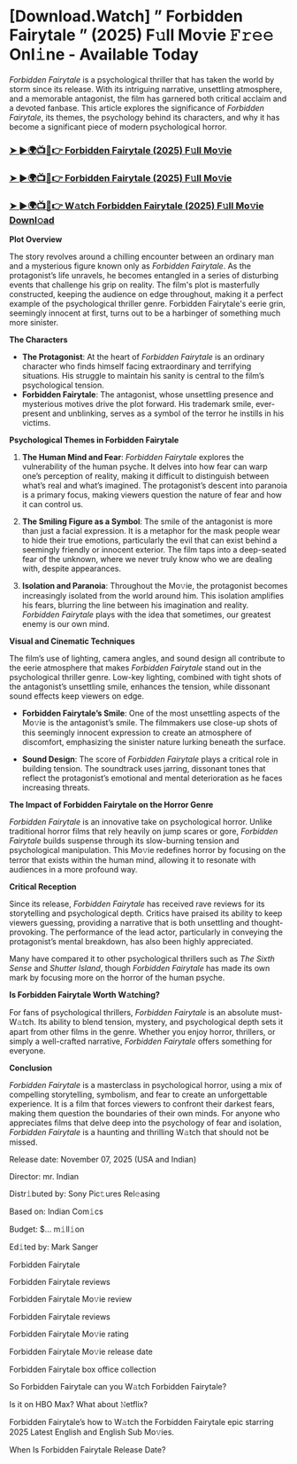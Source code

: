 # [Download.Watch] ” Forbidden Fairytale ” (2025) F𝚞ll Mo𝚟ie 𝙵𝚛𝚎𝚎 Onl𝚒ne - Available Today

*Forbidden Fairytale* is a psychological thriller that has taken the world by storm since its release. With its intriguing narrative, unsettling atmosphere, and a memorable antagonist, the film has garnered both critical acclaim and a devoted fanbase. This article explores the significance of *Forbidden Fairytale*, its themes, the psychology behind its characters, and why it has become a significant piece of modern psychological horror.

<h3><a href="https://t.co/IxoD2dQz8R">➤ ►🌍📺📱👉 Forbidden Fairytale (2025) F𝚞ll Mo𝚟ie</a></h3>

<h3><a href="https://t.co/IxoD2dQz8R">➤ ►🌍📺📱👉 Forbidden Fairytale (2025) F𝚞ll Mo𝚟ie</a></h3>

<h3><a href="https://t.co/IxoD2dQz8R">➤ ►🌍📺📱👉 W𝚊tch Forbidden Fairytale (2025) F𝚞ll Mo𝚟ie Downl𝚘ad</a></h3>

**Plot Overview**

The story revolves around a chilling encounter between an ordinary man and a mysterious figure known only as *Forbidden Fairytale*. As the protagonist’s life unravels, he becomes entangled in a series of disturbing events that challenge his grip on reality. The film's plot is masterfully constructed, keeping the audience on edge throughout, making it a perfect example of the psychological thriller genre. Forbidden Fairytale's eerie grin, seemingly innocent at first, turns out to be a harbinger of something much more sinister.

**The Characters**

- **The Protagonist**: At the heart of *Forbidden Fairytale* is an ordinary character who finds himself facing extraordinary and terrifying situations. His struggle to maintain his sanity is central to the film’s psychological tension.
- **Forbidden Fairytale**: The antagonist, whose unsettling presence and mysterious motives drive the plot forward. His trademark smile, ever-present and unblinking, serves as a symbol of the terror he instills in his victims.

**Psychological Themes in Forbidden Fairytale**

1. **The Human Mind and Fear**: *Forbidden Fairytale* explores the vulnerability of the human psyche. It delves into how fear can warp one’s perception of reality, making it difficult to distinguish between what’s real and what’s imagined. The protagonist’s descent into paranoia is a primary focus, making viewers question the nature of fear and how it can control us.

2. **The Smiling Figure as a Symbol**: The smile of the antagonist is more than just a facial expression. It is a metaphor for the mask people wear to hide their true emotions, particularly the evil that can exist behind a seemingly friendly or innocent exterior. The film taps into a deep-seated fear of the unknown, where we never truly know who we are dealing with, despite appearances.

3. **Isolation and Paranoia**: Throughout the Mo𝚟ie, the protagonist becomes increasingly isolated from the world around him. This isolation amplifies his fears, blurring the line between his imagination and reality. *Forbidden Fairytale* plays with the idea that sometimes, our greatest enemy is our own mind.

**Visual and Cinematic Techniques**

The film’s use of lighting, camera angles, and sound design all contribute to the eerie atmosphere that makes *Forbidden Fairytale* stand out in the psychological thriller genre. Low-key lighting, combined with tight shots of the antagonist’s unsettling smile, enhances the tension, while dissonant sound effects keep viewers on edge.

- **Forbidden Fairytale’s Smile**: One of the most unsettling aspects of the Mo𝚟ie is the antagonist’s smile. The filmmakers use close-up shots of this seemingly innocent expression to create an atmosphere of discomfort, emphasizing the sinister nature lurking beneath the surface.

- **Sound Design**: The score of *Forbidden Fairytale* plays a critical role in building tension. The soundtrack uses jarring, dissonant tones that reflect the protagonist’s emotional and mental deterioration as he faces increasing threats.

**The Impact of Forbidden Fairytale on the Horror Genre**

*Forbidden Fairytale* is an innovative take on psychological horror. Unlike traditional horror films that rely heavily on jump scares or gore, *Forbidden Fairytale* builds suspense through its slow-burning tension and psychological manipulation. This Mo𝚟ie redefines horror by focusing on the terror that exists within the human mind, allowing it to resonate with audiences in a more profound way.

**Critical Reception**

Since its release, *Forbidden Fairytale* has received rave reviews for its storytelling and psychological depth. Critics have praised its ability to keep viewers guessing, providing a narrative that is both unsettling and thought-provoking. The performance of the lead actor, particularly in conveying the protagonist’s mental breakdown, has also been highly appreciated. 

Many have compared it to other psychological thrillers such as *The Sixth Sense* and *Shutter Island*, though *Forbidden Fairytale* has made its own mark by focusing more on the horror of the human psyche.

**Is Forbidden Fairytale Worth W𝚊tching?**

For fans of psychological thrillers, *Forbidden Fairytale* is an absolute must-W𝚊tch. Its ability to blend tension, mystery, and psychological depth sets it apart from other films in the genre. Whether you enjoy horror, thrillers, or simply a well-crafted narrative, *Forbidden Fairytale* offers something for everyone. 

**Conclusion**

*Forbidden Fairytale* is a masterclass in psychological horror, using a mix of compelling storytelling, symbolism, and fear to create an unforgettable experience. It is a film that forces viewers to confront their darkest fears, making them question the boundaries of their own minds. For anyone who appreciates films that delve deep into the psychology of fear and isolation, *Forbidden Fairytale* is a haunting and thrilling W𝚊tch that should not be missed.

Release date: November 07, 2025 (USA and Indian)

Director: mr. Indian

Distr𝚒buted by: Sony Pic𝚝ures Rel𝚎asing

Based on: Indian Com𝚒cs

Budget: $... m𝚒ll𝚒on

Ed𝚒ted by: Mark Sanger

Forbidden Fairytale

Forbidden Fairytale reviews

Forbidden Fairytale Mo𝚟ie review

Forbidden Fairytale reviews

Forbidden Fairytale Mo𝚟ie rating

Forbidden Fairytale Mo𝚟ie release date

Forbidden Fairytale box office collection

So Forbidden Fairytale can you W𝚊tch Forbidden Fairytale?

Is it on HBO Max? What about 𝙽etflix?

Forbidden Fairytale’s how to W𝚊tch the Forbidden Fairytale epic starring 2025 Latest English and English Sub Mo𝚟ies.

When Is Forbidden Fairytale Release Date?
